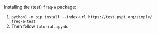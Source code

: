 Installing the (test) `freq-e` package: 
1. `python3 -m pip install --index-url https://test.pypi.org/simple/ freq-e-test` 
2. Then follow `tutorial.ipynb`. 